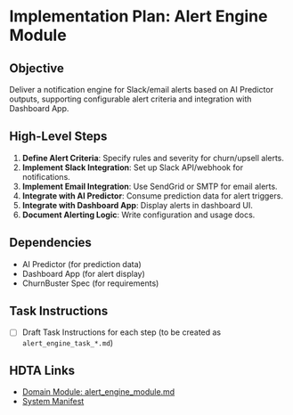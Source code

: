 # Implementation Plan: Alert Engine Module

## Objective
Deliver a notification engine for Slack/email alerts based on AI Predictor outputs, supporting configurable alert criteria and integration with Dashboard App.

## High-Level Steps
1. **Define Alert Criteria**: Specify rules and severity for churn/upsell alerts.
2. **Implement Slack Integration**: Set up Slack API/webhook for notifications.
3. **Implement Email Integration**: Use SendGrid or SMTP for email alerts.
4. **Integrate with AI Predictor**: Consume prediction data for alert triggers.
5. **Integrate with Dashboard App**: Display alerts in dashboard UI.
6. **Document Alerting Logic**: Write configuration and usage docs.

## Dependencies
- AI Predictor (for prediction data)
- Dashboard App (for alert display)
- ChurnBuster Spec (for requirements)

## Task Instructions
- [ ] Draft Task Instructions for each step (to be created as `alert_engine_task_*.md`)

## HDTA Links
- [Domain Module: alert_engine_module.md](alert_engine_module.md)
- [System Manifest](../cline_docs/system_manifest.md)
